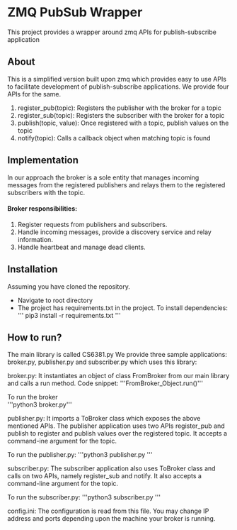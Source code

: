 # ZMQ PubSub Wrapper
This project provides a wrapper around zmq APIs for publish-subscribe application

## About
This is a simplified version built upon zmq which provides easy to use APIs to facilitate development of publish-subscribe
applications. We provide four APIs for the same.

1. register_pub(topic): Registers the publisher with the broker for a topic
2. register_sub(topic): Registers the subscriber with the broker for a topic
3. publish(topic, value): Once registered with a topic, publish values on the topic
4. notify(topic): Calls a callback object when matching topic is found

## Implementation
In our approach the broker is a sole entity that manages incoming messages from the registered
publishers and relays them to the registered subscribers with the topic. 

#### Broker responsibilities:
1. Register requests from publishers and subscribers.
2. Handle incoming messages, provide a discovery service and relay information.
3. Handle heartbeat and manage dead clients.

## Installation
Assuming you have cloned the repository.

- Navigate to root directory
- The project has requirements.txt in the project. To install dependencies:
'''
pip3 install -r requirements.txt
'''

## How to run?
The main library is called CS6381.py We provide three sample applications: broker.py,
publisher.py and subscriber.py which uses this library:

broker.py: It instantiates an object of class FromBroker from our main library and calls a run method. Code snippet:
'''FromBroker_Object.run()'''<br/>

To run the broker <br/>
'''python3 broker.py'''

publisher.py: It imports a ToBroker class which exposes the above mentioned APIs. The publisher
application uses two APIs register_pub and publish to register and publish values over the registered
topic. It accepts a command-ine argument for the topic.

To run the publisher.py:
'''python3 publisher.py <topicname>'''

subscriber.py: The subscriber application also uses ToBroker class and calls on two APIs, namely
register_sub and notify. It also accepts a command-line argument for the topic.

To run the subscriber.py:
'''python3 subscriber.py <topicname>'''

config.ini: The configuration is read from this file. You may change IP address and ports depending upon the machine your broker is running.


  